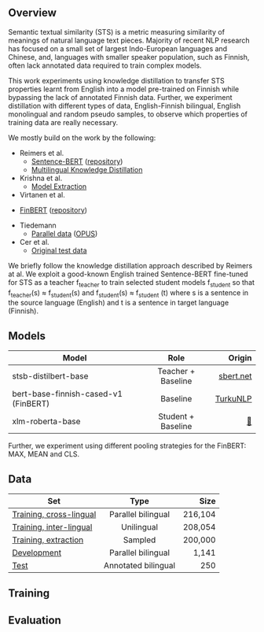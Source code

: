 ## Overview

Semantic textual similarity (STS) is a metric measuring similarity of meanings of natural language text pieces. Majority of recent NLP research has focused on a small set of largest Indo-European languages and Chinese, and, languages with smaller speaker population, such as Finnish, often lack annotated data required to train complex models.

This work experiments using knowledge distillation to transfer STS properties learnt from English into a model pre-trained on Finnish while bypassing the lack of annotated Finnish data. Further, we experiment distillation with different types of data, English-Finnish bilingual, English monolingual and random pseudo samples, to observe which properties of training data are really necessary.

We mostly build on the work by the following:
* Reimers et al.
  - [Sentence-BERT](https://arxiv.org/abs/1908.10084) ([repository](https://github.com/UKPLab/sentence-transformers))
  -  [Multilingual Knowledge Distillation](https://arxiv.org/abs/2004.09813)
* Krishna et al.
  - [Model Extraction](https://arxiv.org/abs/1910.12366)
*  Virtanen et al.
  - [FinBERT](https://arxiv.org/abs/1912.07076) ([repository](https://github.com/TurkuNLP/FinBERT))
* Tiedemann
  - [Parallel data](http://www.lrec-conf.org/proceedings/lrec2012/pdf/463_Paper.pdf) ([OPUS](https://opus.nlpl.eu))
* Cer et al.
  - [Original test data](https://www.aclweb.org/anthology/S17-2001/)

We briefly follow the knowledge distillation approach described by Reimers at al. We exploit a good-known English trained Sentence-BERT  fine-tuned for STS as a teacher f<sub>teacher</sub> to train selected student models f<sub>student</sub> so that f<sub>teacher</sub>(s) ≈ f<sub>student</sub>(s) and f<sub>student</sub>(s) ≈ f<sub>student</sub> (t) where s is a sentence in the source language (English) and t is a sentence in target language (Finnish).

## Models

| Model   |      Role      |  Origin |
|----------|:-------------:|------:|
| stsb-distilbert-base| Teacher + Baseline | [sbert.net](https://www.sbert.net/docs/pretrained_models.html)|
| bert-base-finnish-cased-v1 (FinBERT) |    Baseline   |  [TurkuNLP](https://huggingface.co/TurkuNLP/bert-base-finnish-cased-v1)|
| xlm-roberta-base  | Student + Baseline | [🤗](https://huggingface.co/transformers/model_doc/xlmroberta.html) |

Further, we experiment using different pooling strategies for the FinBERT: MAX, MEAN and CLS.



## Data

| Set   |      Type      |  Size |
|----------|:-------------:|------:|
| [Training, cross-lingual](https://drive.google.com/file/d/1klA2zLcFvrLQE7LHXWpMIf0O_Rad-eDT/view?usp=sharing) |   Parallel bilingual | 216,104 |
| [Training, inter-lingual](https://drive.google.com/file/d/1kZoVVZdzG3pd0CjgJM7Eo1YoiXwg9qFf/view?usp=sharing) |    Unilingual   |   208,054 |
| [Training, extraction](https://drive.google.com/file/d/1kZoVVZdzG3pd0CjgJM7Eo1YoiXwg9qFf/view?usp=sharing)  | Sampled |   200,000 |
| [Development](https://drive.google.com/file/d/1i1BY0CyFsuAXtbw8uoQvzEZ53qQwv-nc/view?usp=sharing) | Parallel bilingual| 1,141 |
| [Test](https://github.com/mkmoisio/sts-en-to-fi-distillation/blob/master/data/STS-en-en-fi-fi.tsv) | Annotated bilingual | 250 |

## Training

## Evaluation
